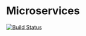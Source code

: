 # Microservices

[![Build Status](https://arjunawc.visualstudio.com/Microservices/_apis/build/status/Microservices-ASP.NET%20Core-CI?branchName=master)](https://arjunawc.visualstudio.com/Microservices/_build/latest?definitionId=1&branchName=master)
